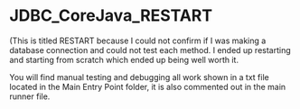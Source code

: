 # JDBC_CoreJava_RESTART

(This is titled RESTART because I could not confirm if I was making a database connection and could not test each method. I ended up restarting and starting from scratch which ended up being well worth it.


You will find manual testing and debugging all work shown in a txt file located in the Main Entry Point folder, it is also commented out in the main runner file.
